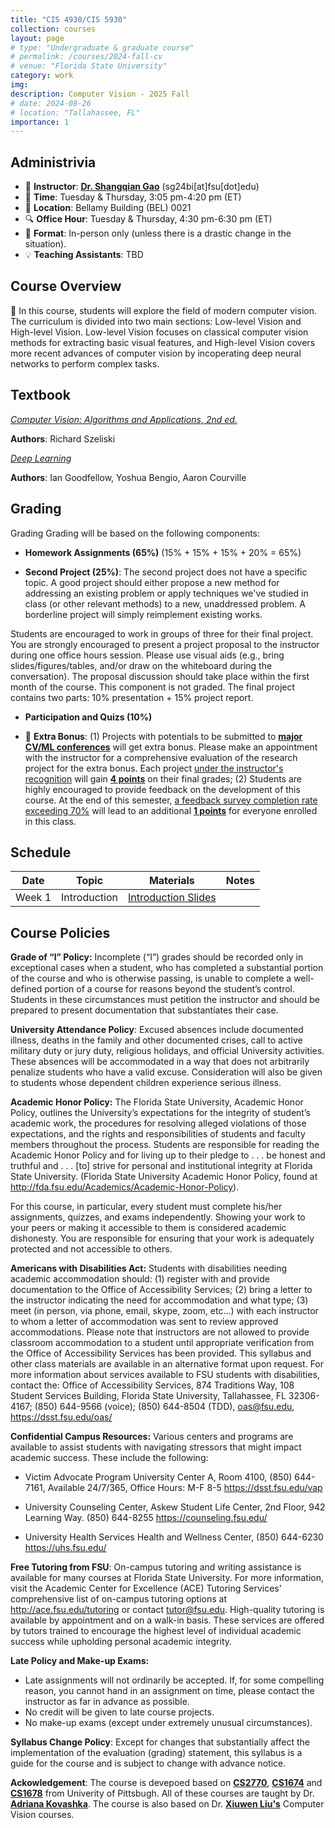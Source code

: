 ```yaml
---
title: "CIS 4930/CIS 5930"
collection: courses
layout: page
# type: "Undergraduate & graduate course"
# permalink: /courses/2024-fall-cv
# venue: "Florida State University"
category: work
img:
description: Computer Vision - 2025 Fall
# date: 2024-08-26
# location: "Tallahassee, FL"
importance: 1
---
```




## **Administrivia**
* 📢 **Instructor**: [**Dr. Shangqian Gao**](https://gaosh.github.io/index.html) (sg24bi[at]fsu[dot]edu)
* 📅 **Time**: Tuesday & Thursday, 3:05 pm-4:20 pm (ET)
* 🏫 **Location**: Bellamy Building (BEL) 0021
* 🔍 **Office Hour**: Tuesday & Thursday, 4:30 pm-6:30 pm (ET)
* 🎒 **Format**: In-person only (unless there is a drastic change in the situation).
* 💡 **Teaching Assistants**: TBD
<!-- Ruoyu Li **TA Office Hour**: Tuesday, 9:30am-11:30am (ET) **TA Office**: Love 0025A (inside the Majors Lab) -->

## Course Overview
🚀 In this course, students will explore the field of modern computer vision. The curriculum is divided into two main sections: Low-level Vision and High-level Vision. Low-level Vision focuses on classical computer vision methods for extracting basic visual features, and High-level Vision covers more recent advances of computer vision by incoperating deep neural networks to perform complex tasks.

## Textbook

[*Computer Vision: Algorithms and Applications, 2nd ed.*](https://szeliski.org/Book/)

**Authors**: Richard Szeliski

[*Deep Learning*](https://www.deeplearningbook.org/)

**Authors**: Ian Goodfellow, Yoshua Bengio, Aaron Courville

## Grading
Grading
Grading will be based on the following components:
* **Homework Assignments (65%)** (15% + 15% + 15% + 20% = 65%)

* **Second Project (25%)**: The second project does not have a specific topic. A good project should either propose a new method for addressing an existing problem or apply techniques we've studied in class (or other relevant methods) to a new, unaddressed problem. A borderline project will simply reimplement existing works. 

Students are encouraged to work in groups of three for their final project. You are strongly encouraged to present a project proposal to the instructor during one office hours session. Please use visual aids (e.g., bring slides/figures/tables, and/or draw on the whiteboard during the conversation). The proposal discussion should take place within the first month of the course. This component is not graded. The final project contains two parts: 10% presentation + 15% project report.

* **Participation and Quizs (10%)**

* 🎁 **Extra Bonus**: (1) Projects with potentials to be submitted to [**major CV/ML conferences**](https://aideadlin.es/?sub=CV,ML) will get extra bonus. Please make an appointment with the instructor for a comprehensive evaluation of the research project for the extra bonus. Each project <u>under the instructor's recognition</u> will gain **<u>4 points</u>** on their final grades; (2) Students are highly encouraged to provide feedback on the development of this course. At the end of this semester, <u>a feedback survey completion rate exceeding 70%</u> will lead to an additional **<u>1 points</u>** for everyone enrolled in this class.



## Schedule
<table>
  <thead>
    <tr>
      <th>Date</th>
      <th>Topic</th>
      <th>Materials</th>
      <th>Notes</th>
    </tr>
  </thead>
  <tbody>
    <tr>
      <td>Week 1</td>
      <td>Introduction</td>
      <td><a href="#">Introduction Slides</a></td>
      <td></td>
    </tr>
  </tbody>
</table>

<!-- <table>
  <thead>
    <tr>
      <th>Date</th>
      <th>Topic</th>
      <th>Materials</th>
      <th>Notes</th>
    </tr>
  </thead>
  <tbody>
    <tr>
      <td>8.27 (Tuesday)</td>
      <td rowspan="3">Introduction</td>
      <td rowspan="3">Readings: Szeliski Sec. 1.1, 1.2 <a href="https://docs.google.com/presentation/d/1yb2OfMY6xHWnYPQjyb0KzjXNhwpgUXDh/edit?usp=drive_link&ouid=118238035852217006141&rtpof=true&sd=true">Slides</a>
</td>
      <td rowspan="3"></td>
    </tr>
    <tr>
      <td>8.29 (Thursday)</td>
    </tr>
    <tr>
      <td>9.3 (Tuesday)</td>
    </tr>
    <tr>
      <td>9.5 (Thursday)</td>
      <td rowspan="3">Filtering and texture</td>
      <td rowspan="3">Readings: Szeliski Sec. 3.1-3.3 <a href="https://docs.google.com/presentation/d/1w6eCF2td9r786nYboelvtvAJg0eqkJm-/edit?usp=drive_link&ouid=118238035852217006141&rtpof=true&sd=true">Slides</a>
</td>
      <td rowspan="3">HW1 out 9/12</td>
    </tr>
    <tr>
      <td>9.10 (Tuesday)</td>
    </tr>
    <tr>
      <td>9.12 (Thursday)</td>
    </tr>
    <tr>
      <td>9.17 (Tuesday)</td>
      <td rowspan="3">Feature detection and description</td>
      <td rowspan="3">Readings: Szeliski 7.1 <a href="https://docs.google.com/presentation/d/1hRGyR6-oBtOhJ0Hyo750EjzQigfHkrb1/edit?usp=drive_link&ouid=118238035852217006141&rtpof=true&sd=true">Slides</a></td>
      <td rowspan="3"></td>
    </tr>
    <tr>
      <td>9.19 (Thursday)</td>
    </tr>
    <tr>
      <td>9.24 (Tuesday)</td>
    </tr>
    <tr>
      <td>9.26 (Thursday)</td>
      <td rowspan="1">Class canceled due to Hurricane Helene</td>
      <td rowspan="1"></td>
      <td rowspan="1"></td>
    </tr>
    <tr>
      <td >9.31 (Tuesday)</td>
      <td rowspan="1">Lines, circles and segment</td>
      <td rowspan="1">Readings: Szeliski Sec. 5.2.1, 5.2.2, 7.2, 7.5, 7.4.2 <a href="https://docs.google.com/presentation/d/1FwZqMfCV5STQcX8SRjdikggqDpURp3eI/edit?usp=sharing&ouid=118238035852217006141&rtpof=true&sd=true">Slides</a></td>
      <td rowspan="1"></td>
    </tr>
    <tr>
      <td>10.3 (Thursday)</td>
      <td rowspan="2">Multiple views</td>
      <td rowspan="2">Readings: Szeliski Sec 2.1, 3.6.1, 11.3 <a href="https://docs.google.com/presentation/d/1_g-xM6C6gcXw6nkNS-6Z0Yyi7uhYDFOE/edit?usp=sharing&ouid=118238035852217006141&rtpof=true&sd=true">Slides</a></td>
      <td rowspan="2">HW1 due 10/7</td>
    </tr>
    <tr>
      <td>10.8 (Tuesday)</td>
    </tr>
    <tr>
      <td>10.10 (Thursday)</td>
      <td rowspan="3">Intro to recognition</td>
      <td rowspan="3">Szeliski Sec. 5.1, 6.1, 6.2 <a href="https://docs.google.com/presentation/d/1IO6e3TsmGl-98-GJZU8ol4iBqmfx9FUD/edit?usp=sharing&ouid=118238035852217006141&rtpof=true&sd=true">Slides</a></td>
      <td rowspan="3">HW2 out 10/9</td>
    </tr>
    <tr>
      <td>10.15 (Tuesday)</td>
    </tr>
    <tr>
      <td>10.17 (Thursday)</td>
    </tr>
    <tr>
      <td>10.22 (Tuesday)</td>
      <td>Pytorch and Google Colab Tutorial</td>
      <td> Tutorial Slides by Ruoyu <a href="https://drive.google.com/file/d/10jatskp2h8T4rrrTlIlfLxULZB-zpEQ_/view?usp=sharing">Slides</a> </td>
      <td></td>
    </tr>
    <tr>
      <td>10.24 (Thursday)</td>
      <td rowspan="3">Convolutional neural networks</td>
      <td rowspan="3">Goodfellow Sec. 4.2, 4.3, Ch. 6 <a href="https://docs.google.com/presentation/d/1Do8DvCYdNWTzKO6jEwgTOBP7vtQlUj5f/edit?usp=sharing&ouid=118238035852217006141&rtpof=true&sd=true">Slides</a></td>
      <td rowspan="3"></td>
    </tr>
    <tr>
      <td>10.29 (Tuesday)</td>
    </tr>
    <tr>
      <td>10.31 (Thursday)</td>
    </tr>
    <tr>
      <td>11.5 (Tuesday)</td>
      <td rowspan="2">Object recognition, detection, segmentation</td>
      <td rowspan="2">Szeliski Sec. 6.3, 6.4 <a href="https://docs.google.com/presentation/d/1PvMXFrY6BQ0SOZPAz-_WiHkmwLvKJcHM/edit?usp=drive_link&ouid=118238035852217006141&rtpof=true&sd=true">Slides</a></td>
      <td rowspan="2"></td>
    </tr>
    <tr>
      <td>11.7 (Thursday)</td>
    </tr>
    <tr>
      <td>11.12 (Tuesday)</td>
      <td rowspan="3">Vision and language, video and motion</td>
      <td rowspan="3">Szeliski Sec. 5.5.1, 5.5.2, 6.5, 6.6 <a href="https://docs.google.com/presentation/d/1iiYVSlv8ElrM9ZxEs29_yLLda17N3Hf6/edit?usp=sharing&ouid=118238035852217006141&rtpof=true&sd=true">Slides</a></td>
      <td rowspan="3"></td>
    </tr>
    <tr>
      <td>11.14 (Thursday)</td>
    </tr>
    <tr>
      <td>11.19 (Tuesday)</td>
    </tr>
    <tr>
      <td>11.21 (Thursday)</td>
      <td rowspan="2">Unsupervised learning</td>
      <td rowspan="2">Szeliski Sec. 5.5.4 <a href="https://docs.google.com/presentation/d/1VJCl9IVEZxQFshQxY10xZYQsdXndU5FZ/edit?usp=sharing&ouid=118238035852217006141&rtpof=true&sd=true">Slides</a></td>
      <td rowspan="2"></td>
    </tr>
    <tr>
      <td>11.26 (Tuesday)</td>
    </tr>
    <tr>
      <td>11.28 (Thursday)</td>
      <td>N/A</td>
      <td>N/A</td>
      <td>🏖️ No class.</td>
    </tr>
    <tr>
      <td>12.3 (Tuesday)</td>
      <td>Unsupervised learning (continued)</td>
      <td></td>
      <td></td>
    </tr>
    <tr>
      <td>12.5 (Thursday)</td>
      <td><strong>Project Presentation</strong></td>
      <td></td>
      <td></td>
    </tr>
    <tr>
      <td>12.10 (Tuesday)</td>
      <td><strong>Project Presentation</strong></td>
      <td></td>
      <td></td>
    </tr>
    <tr>
      <td>12.12 (Thursday)</td>
      <td><strong>Project Presentation</strong></td>
      <td></td>
      <td></td>
    </tr>
    <tr>
      <td>12.13 (Friday)</td>
      <td>🚨 Project DDL at 23:59 PM (AoE)</td>
      <td>N/A</td>
      <td>Not a class day.</td>
    </tr>
  </tbody>
</table> -->



## Course Policies


**Grade of “I” Policy:** Incomplete (“I”) grades should be recorded only in exceptional cases when a student, who has completed a substantial portion of the course and who is otherwise passing, is unable to complete a well-defined portion of a course for reasons beyond the student’s control. Students in these circumstances must petition the instructor and should be prepared to present documentation that substantiates their case.

**University Attendance Policy**: Excused absences include documented illness, deaths in the family and other documented crises, call to active military duty or jury duty, religious holidays, and official University activities. These absences will be accommodated in a way that does not arbitrarily penalize students who have a valid excuse. Consideration will also be given to students whose dependent children experience serious illness.

**Academic Honor Policy:** The Florida State University, Academic Honor Policy, outlines the University’s expectations for the integrity of student’s academic work, the procedures for resolving alleged violations of those expectations, and the rights and responsibilities of students and faculty members throughout the process. Students are responsible for reading the Academic Honor Policy and for living up to their pledge to . . . be honest and truthful and . . . [to] strive for personal and institutional integrity at Florida State University. (Florida State University Academic Honor Policy, found at http://fda.fsu.edu/Academics/Academic-Honor-Policy).

For this course, in particular, every student must complete his/her assignments, quizzes, and exams independently. Showing your work to your peers or making it accessible to them is considered academic dishonesty. You are responsible for ensuring that your work is adequately protected and not accessible to others.

**Americans with Disabilities Act:** Students with disabilities needing academic accommodation should: (1) register with and provide documentation to the Office of Accessibility Services; (2) bring a letter to the instructor indicating the need for accommodation and what type; (3) meet (in person, via phone, email, skype, zoom, etc...) with each instructor to whom a letter of accommodation was sent to review approved accommodations. Please note that instructors are not allowed to provide classroom accommodation to a student until appropriate verification from the Office of Accessibility Services has been provided. This syllabus and other class materials are available in an alternative format upon request. For more information about services available to FSU students with disabilities, contact the: Office of Accessibility Services, 874 Traditions Way, 108 Student Services Building, Florida State University, Tallahassee, FL 32306-4167; (850) 644-9566 (voice); (850) 644-8504 (TDD), oas@fsu.edu, https://dsst.fsu.edu/oas/

**Confidential Campus Resources:** Various centers and programs are available to assist students with navigating stressors that might impact academic success. These include the following:

* Victim Advocate Program University Center A, Room 4100, (850) 644-7161, Available 24/7/365, Office Hours: M-F 8-5 https://dsst.fsu.edu/vap

* University Counseling Center, Askew Student Life Center, 2nd Floor, 942 Learning Way. (850) 644-8255 https://counseling.fsu.edu/

* University Health Services Health and Wellness Center, (850) 644-6230 https://uhs.fsu.edu/

**Free Tutoring from FSU**: On-campus tutoring and writing assistance is available for many courses at Florida State University. For more information, visit the Academic Center for Excellence (ACE) Tutoring Services' comprehensive list of on-campus tutoring options at http://ace.fsu.edu/tutoring or contact tutor@fsu.edu. High-quality tutoring is available by appointment and on a walk-in basis. These services are offered by tutors trained to encourage the highest level of individual academic success while upholding personal academic integrity.

**Late Policy and Make-up Exams:**

- Late assignments will not ordinarily be accepted. If, for some compelling reason, you cannot hand in an assignment on time, please contact the instructor as far in advance as possible.
- No credit will be given to late course projects.
- No make-up exams (except under extremely unusual circumstances).

**Syllabus Change Policy**: Except for changes that substantially affect the implementation of the evaluation (grading) statement, this syllabus is a guide for the course and is subject to change with advance notice.

**Ackowledgement**: The course is devepoed based on [**CS2770**](https://people.cs.pitt.edu/~kovashka/cs2770_sp18/), [**CS1674**](https://people.cs.pitt.edu/~kovashka/cs1674_fa23/) and [**CS1678**](https://people.cs.pitt.edu/~kovashka/cs1678_sp24/) from Univerity of Pittsbugh. All of these courses are taught by Dr. [**Adriana Kovashka**](https://people.cs.pitt.edu/~kovashka/). The course is also based on Dr. [**Xiuwen Liu's**](https://www.cs.fsu.edu/~liux/) Computer Vision courses.